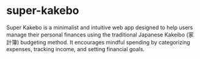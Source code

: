 # super-kakebo
Super Kakebo is a minimalist and intuitive web app designed to help users manage their personal finances using the traditional Japanese Kakeibo (家計簿) budgeting method. It encourages mindful spending by categorizing expenses, tracking income, and setting financial goals.

